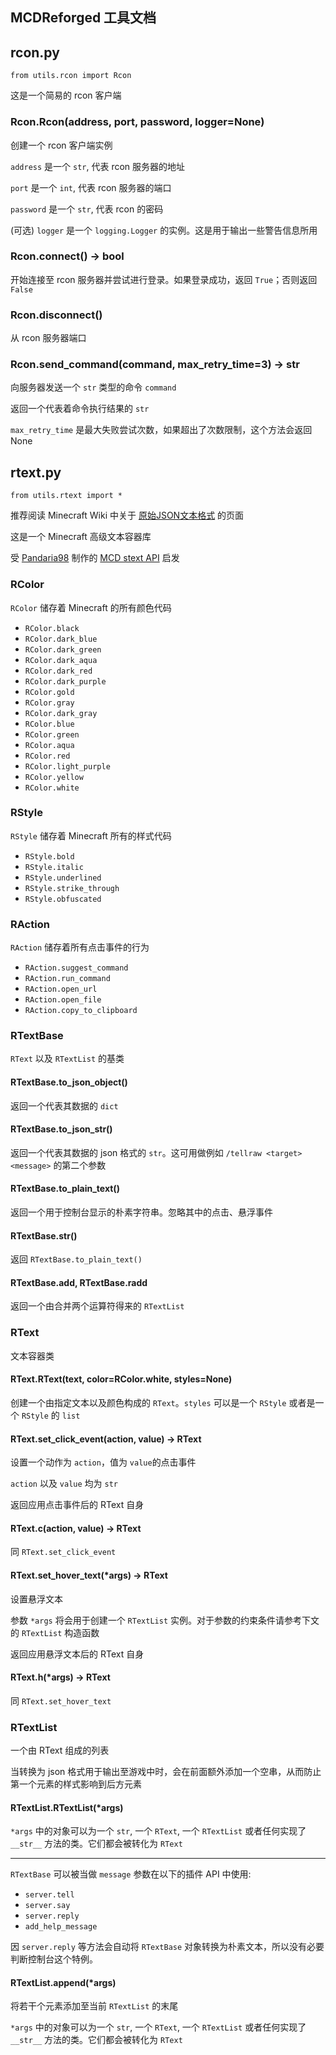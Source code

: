 MCDReforged 工具文档
---

## rcon.py

`from utils.rcon import Rcon`

这是一个简易的 rcon 客户端

### Rcon.Rcon(address, port, password, logger=None)

创建一个 rcon 客户端实例

`address` 是一个 `str`, 代表 rcon 服务器的地址

`port` 是一个 `int`, 代表 rcon 服务器的端口

`password` 是一个 `str`, 代表 rcon 的密码

(可选) `logger` 是一个 `logging.Logger` 的实例。这是用于输出一些警告信息所用

### Rcon.connect() -> bool

开始连接至 rcon 服务器并尝试进行登录。如果登录成功，返回 `True`；否则返回 `False`

### Rcon.disconnect()

从 rcon 服务器端口

### Rcon.send_command(command, max_retry_time=3) -> str

向服务器发送一个 `str` 类型的命令 `command`

返回一个代表着命令执行结果的 `str`

`max_retry_time` 是最大失败尝试次数，如果超出了次数限制，这个方法会返回 None

## rtext.py

`from utils.rtext import *`

推荐阅读 Minecraft Wiki 中关于 [原始JSON文本格式](https://minecraft-zh.gamepedia.com/%E5%8E%9F%E5%A7%8BJSON%E6%96%87%E6%9C%AC%E6%A0%BC%E5%BC%8F) 的页面

这是一个 Minecraft 高级文本容器库

受 [Pandaria98](https://github.com/Pandaria98) 制作的 [MCD stext API](https://github.com/TISUnion/rtext) 启发

### RColor

`RColor` 储存着 Minecraft 的所有颜色代码

- `RColor.black`
- `RColor.dark_blue`
- `RColor.dark_green`
- `RColor.dark_aqua`
- `RColor.dark_red`
- `RColor.dark_purple`
- `RColor.gold`
- `RColor.gray`
- `RColor.dark_gray`
- `RColor.blue`
- `RColor.green`
- `RColor.aqua`
- `RColor.red`
- `RColor.light_purple`
- `RColor.yellow`
- `RColor.white`

### RStyle

`RStyle` 储存着 Minecraft 所有的样式代码

- `RStyle.bold`
- `RStyle.italic`
- `RStyle.underlined`
- `RStyle.strike_through`
- `RStyle.obfuscated`

### RAction

`RAction` 储存着所有点击事件的行为

- `RAction.suggest_command`
- `RAction.run_command`
- `RAction.open_url`
- `RAction.open_file`
- `RAction.copy_to_clipboard`

### RTextBase

`RText` 以及 `RTextList` 的基类

#### RTextBase.to_json_object()

返回一个代表其数据的 `dict`

#### RTextBase.to_json_str()

返回一个代表其数据的 json 格式的 `str`。这可用做例如 `/tellraw <target> <message>` 的第二个参数

#### RTextBase.to_plain_text()

返回一个用于控制台显示的朴素字符串。忽略其中的点击、悬浮事件

#### RTextBase.__str__()

返回 `RTextBase.to_plain_text()`

#### RTextBase.__add__, RTextBase.__radd__

返回一个由合并两个运算符得来的 `RTextList` 

### RText

文本容器类

#### RText.RText(text, color=RColor.white, styles=None)

创建一个由指定文本以及颜色构成的 `RText`。`styles` 可以是一个 `RStyle` 或者是一个 `RStyle` 的 `list`

#### RText.set_click_event(action, value) -> RText

设置一个动作为 `action`，值为 `value`的点击事件

`action` 以及 `value` 均为 `str`

返回应用点击事件后的 RText 自身

#### RText.c(action, value) -> RText

同 `RText.set_click_event`

#### RText.set_hover_text(*args) -> RText

设置悬浮文本

参数 `*args` 将会用于创建一个 `RTextList` 实例。对于参数的约束条件请参考下文的 `RTextList` 构造函数

返回应用悬浮文本后的 RText 自身

#### RText.h(*args) -> RText

同 `RText.set_hover_text`

### RTextList

一个由 RText 组成的列表

当转换为 json 格式用于输出至游戏中时，会在前面额外添加一个空串，从而防止第一个元素的样式影响到后方元素

#### RTextList.RTextList(*args)

`*args` 中的对象可以为一个 `str`, 一个 `RText`, 一个 `RTextList` 或者任何实现了 `__str__` 方法的类。它们都会被转化为 `RText`

---------

`RTextBase` 可以被当做 `message` 参数在以下的插件 API 中使用:

- `server.tell`
- `server.say`
- `server.reply`
- `add_help_message`

因 `server.reply` 等方法会自动将 `RTextBase` 对象转换为朴素文本，所以没有必要判断控制台这个特例。

#### RTextList.append(*args)

将若干个元素添加至当前 `RTextList` 的末尾

`*args` 中的对象可以为一个 `str`, 一个 `RText`, 一个 `RTextList` 或者任何实现了 `__str__` 方法的类。它们都会被转化为 `RText`

